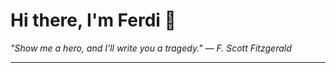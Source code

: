 <h1>Hi there, I'm Ferdi 👋</h1>

<p><em>
  "Show me a hero, and I'll write you a tragedy." — F. Scott Fitzgerald
</em></p>

---
